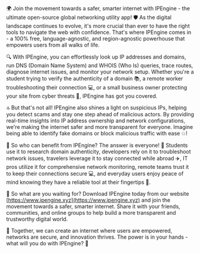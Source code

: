 🌍 Join the movement towards a safer, smarter internet with IPEngine - the ultimate open-source global networking utility app! 🛡️ As the digital landscape continues to evolve, it's more crucial than ever to have the right tools to navigate the web with confidence. That's where IPEngine comes in - a 100% free, language-agnostic, and region-agnostic powerhouse that empowers users from all walks of life.

🔍 With IPEngine, you can effortlessly look up IP addresses and domains, run DNS (Domain Name System) and WHOIS (Who Is) queries, trace routes, diagnose internet issues, and monitor your network setup. Whether you're a student trying to verify the authenticity of a domain 📚, a remote worker troubleshooting their connection 💻, or a small business owner protecting your site from cyber threats 🏢, IPEngine has got you covered.

🔝 But that's not all! IPEngine also shines a light on suspicious IPs, helping you detect scams and stay one step ahead of malicious actors. By providing real-time insights into IP address ownership and network configurations, we're making the internet safer and more transparent for everyone. Imagine being able to identify fake domains or block malicious traffic with ease 💥!

💪 So who can benefit from IPEngine? The answer is everyone! 🌈 Students use it to research domain authenticity, developers rely on it to troubleshoot network issues, travelers leverage it to stay connected while abroad ✈️, IT pros utilize it for comprehensive network monitoring, remote teams trust it to keep their connections secure 💻, and everyday users enjoy peace of mind knowing they have a reliable tool at their fingertips 📱.

🚀 So what are you waiting for? Download IPEngine today from our website [https://www.ipengine.xyz](https://www.ipengine.xyz) and join the movement towards a safer, smarter internet. Share it with your friends, communities, and online groups to help build a more transparent and trustworthy digital world.

🌟 Together, we can create an internet where users are empowered, networks are secure, and innovation thrives. The power is in your hands - what will you do with IPEngine? 🤔